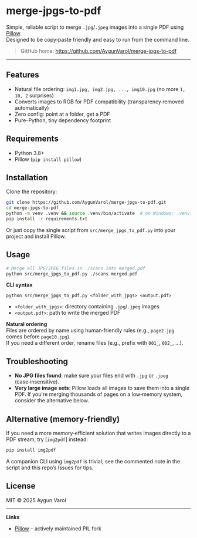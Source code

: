# merge-jpgs-to-pdf

Simple, reliable script to merge `.jpg`/`.jpeg` images into a single PDF using [Pillow].  
Designed to be copy‑paste friendly and easy to run from the command line.

> GitHub home: https://github.com/AygunVarol/merge-jpgs-to-pdf

---

## Features
- Natural file ordering: `img1.jpg, img2.jpg, ..., img10.jpg` (no more `1, 10, 2` surprises)
- Converts images to RGB for PDF compatibility (transparency removed automatically)
- Zero config: point at a folder, get a PDF
- Pure-Python, tiny dependency footprint

## Requirements
- Python 3.8+
- Pillow (`pip install pillow`)

## Installation

Clone the repository:

```bash
git clone https://github.com/AygunVarol/merge-jpgs-to-pdf.git
cd merge-jpgs-to-pdf
python -m venv .venv && source .venv/bin/activate  # on Windows: .venv\Scripts\activate
pip install -r requirements.txt
```

Or just copy the single script from `src/merge_jpgs_to_pdf.py` into your project and install Pillow.

## Usage

```bash
# Merge all JPG/JPEG files in ./scans into merged.pdf
python src/merge_jpgs_to_pdf.py ./scans merged.pdf
```

**CLI syntax**

```text
python src/merge_jpgs_to_pdf.py <folder_with_jpgs> <output.pdf>
```

- `<folder_with_jpgs>`: directory containing `.jpg`/`.jpeg` images
- `<output.pdf>`: path to write the merged PDF

**Natural ordering**  
Files are ordered by name using human‑friendly rules (e.g., `page2.jpg` comes before `page10.jpg`).  
If you need a different order, rename files (e.g., prefix with `001_`, `002_`, …).

## Troubleshooting

- **No JPG files found**: make sure your files end with `.jpg` or `.jpeg` (case‑insensitive).
- **Very large image sets**: Pillow loads all images to save them into a single PDF. If you're merging thousands of pages on a low‑memory system, consider the alternative below.

## Alternative (memory‑friendly)

If you need a more memory‑efficient solution that writes images directly to a PDF stream, try [`img2pdf`] instead:

```bash
pip install img2pdf
```

A companion CLI using `img2pdf` is trivial; see the commented note in the script and this repo’s Issues for tips.

## License

MIT © 2025 Aygun Varol

---

**Links**  
- [Pillow] – actively maintained PIL fork

[Pillow]: https://python-pillow.org
[img2pdf]: https://pypi.org/project/img2pdf/
